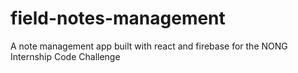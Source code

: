 # field-notes-management
A note management app built with react and firebase for the NONG Internship Code Challenge
